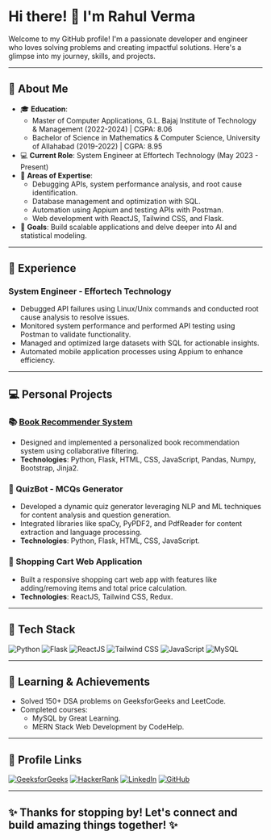 
# Hi there! 👋 I'm Rahul Verma

Welcome to my GitHub profile! I'm a passionate developer and engineer who loves solving problems and creating impactful solutions. Here's a glimpse into my journey, skills, and projects.

---

## 🌟 About Me
- 🎓 **Education**: 
  - Master of Computer Applications, G.L. Bajaj Institute of Technology & Management (2022-2024) | CGPA: 8.06
  - Bachelor of Science in Mathematics & Computer Science, University of Allahabad (2019-2022) | CGPA: 8.95
- 💻 **Current Role**: System Engineer at Effortech Technology (May 2023 - Present)
- 🔭 **Areas of Expertise**: 
  - Debugging APIs, system performance analysis, and root cause identification.
  - Database management and optimization with SQL.
  - Automation using Appium and testing APIs with Postman.
  - Web development with ReactJS, Tailwind CSS, and Flask.
- 🎯 **Goals**: Build scalable applications and delve deeper into AI and statistical modeling.

---

## 💼 Experience
### System Engineer - Effortech Technology
- Debugged API failures using Linux/Unix commands and conducted root cause analysis to resolve issues.
- Monitored system performance and performed API testing using Postman to validate functionality.
- Managed and optimized large datasets with SQL for actionable insights.
- Automated mobile application processes using Appium to enhance efficiency.

---

## 💻 Personal Projects

### 📚 [Book Recommender System](https://book-recommender-sys-ehct.onrender.com)
- Designed and implemented a personalized book recommendation system using collaborative filtering.
- **Technologies**: Python, Flask, HTML, CSS, JavaScript, Pandas, Numpy, Bootstrap, Jinja2.

### 🤖 QuizBot - MCQs Generator
- Developed a dynamic quiz generator leveraging NLP and ML techniques for content analysis and question generation.
- Integrated libraries like spaCy, PyPDF2, and PdfReader for content extraction and language processing.
- **Technologies**: Python, Flask, HTML, CSS, JavaScript.

### 🛒 Shopping Cart Web Application
- Built a responsive shopping cart web app with features like adding/removing items and total price calculation.
- **Technologies**: ReactJS, Tailwind CSS, Redux.

---

## 🚀 Tech Stack
![Python](https://img.shields.io/badge/Python-3776AB?style=for-the-badge&logo=python&logoColor=white)
![Flask](https://img.shields.io/badge/Flask-000000?style=for-the-badge&logo=flask&logoColor=white)
![ReactJS](https://img.shields.io/badge/ReactJS-61DAFB?style=for-the-badge&logo=react&logoColor=black)
![Tailwind CSS](https://img.shields.io/badge/Tailwind_CSS-38B2AC?style=for-the-badge&logo=tailwind-css&logoColor=white)
![JavaScript](https://img.shields.io/badge/JavaScript-F7DF1E?style=for-the-badge&logo=javascript&logoColor=black)
![MySQL](https://img.shields.io/badge/MySQL-4479A1?style=for-the-badge&logo=MySQL&logoColor=white)


---

## 🌱 Learning & Achievements
- Solved 150+ DSA problems on GeeksforGeeks and LeetCode.
- Completed courses:
  - MySQL by Great Learning.
  - MERN Stack Web Development by CodeHelp.

---

## 🔗 Profile Links
[![GeeksforGeeks](https://img.shields.io/badge/GeeksforGeeks-%2300C853.svg?style=for-the-badge&logo=GeeksforGeeks&logoColor=white)]([https://auth.geeksforgeeks.org/user/rahulvermav89](https://www.geeksforgeeks.org/user/geeky_rahul/))
[![HackerRank](https://img.shields.io/badge/HackerRank-%2300EA64.svg?style=for-the-badge&logo=HackerRank&logoColor=white)](https://www.hackerrank.com/profile/rahulmca1glbajaj)
[![LinkedIn](https://img.shields.io/badge/LinkedIn-%230077B5.svg?style=for-the-badge&logo=LinkedIn&logoColor=white)](https://www.linkedin.com/in/rahul-verma-12345)
[![GitHub](https://img.shields.io/badge/GitHub-%2312100E.svg?style=for-the-badge&logo=github&logoColor=white)](https://github.com/vrahul2108/vrahul2108)

---

## ✨ Thanks for stopping by! Let's connect and build amazing things together! ✨


